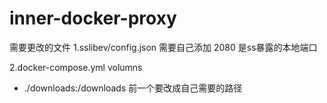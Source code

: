 # inner-docker-proxy

需要更改的文件
1.sslibev/config.json 需要自己添加
2080 是ss暴露的本地端口

2.docker-compose.yml
volumns
 - ./downloads:/downloads
 前一个要改成自己需要的路径
